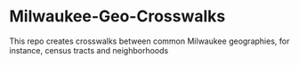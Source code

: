 # Milwaukee-Geo-Crosswalks
This repo creates crosswalks between common Milwaukee geographies, for instance, census tracts and neighborhoods
